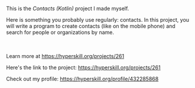 This is the *Contacts (Kotlin)* project I made myself.


<p>Here is something you probably use regularly: contacts. In this project, you will write a program to create contacts (like on the mobile phone) and search for people or organizations by name.</p><br/><br/>Learn more at <a href="https://hyperskill.org/projects/261?utm_source=ide&utm_medium=ide&utm_campaign=ide&utm_content=project-card">https://hyperskill.org/projects/261</a>

Here's the link to the project: https://hyperskill.org/projects/261

Check out my profile: https://hyperskill.org/profile/432285868